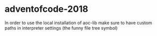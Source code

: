 # adventofcode-2018
In order to use the local installation of aoc-lib make sure to have custom paths in interpreter settings (the funny file tree symbol)